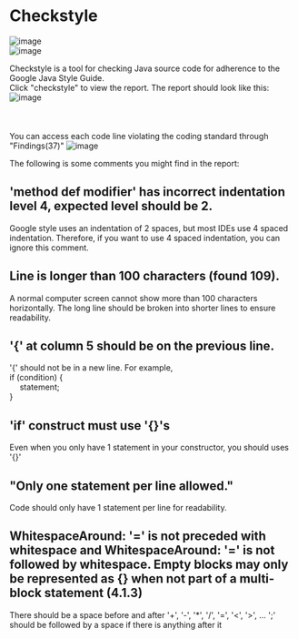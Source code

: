 # Checkstyle

![image](https://user-images.githubusercontent.com/54456351/119812559-1ec06400-be9d-11eb-907d-e1b71a97a447.png) <br>
![image](https://user-images.githubusercontent.com/54456351/119814435-3f89b900-be9f-11eb-8578-2272566be21c.png) <br>

Checkstyle is a tool for checking Java source code for adherence to the Google Java Style Guide.<br>
Click "checkstyle" to view the report. The report should look like this:
![image](https://user-images.githubusercontent.com/54456351/120709943-5ec1b100-c472-11eb-93a1-1aafa7de830a.png) <br>
<br /> <br /> <br />
You can access each code line violating the coding standard through "Findings(37)"
![image](https://user-images.githubusercontent.com/54456351/120710983-b01e7000-c473-11eb-873d-e57b75aeab5c.png) <br>

The following is some comments you might find in the report:
## 'method def modifier' has incorrect indentation level 4, expected level should be 2.
Google style uses an indentation of 2 spaces, but most IDEs use 4 spaced indentation. Therefore, if you want to use 4 spaced indentation, you can ignore this comment.
## Line is longer than 100 characters (found 109).
A normal computer screen cannot show more than 100 characters horizontally. The long line should be broken into shorter lines to ensure readability. 
## '{' at column 5 should be on the previous line.
'{' should not be in a new line. For example,  <br>
if (condition) {  <br>
&emsp;    statement; <br>
}
## 'if' construct must use '{}'s 
Even when you only have 1 statement in your constructor, you should uses '{}' 
## "Only one statement per line allowed." 
Code should only have 1 statement per line for readability.
## WhitespaceAround: '=' is not preceded with whitespace and WhitespaceAround: '=' is not followed by whitespace. Empty blocks may only be represented as {} when not part of a multi-block statement (4.1.3)
There should be a space before and after '+', '-', '*', '/', '=', '<', '>', ... ';' should be followed by a space if there is anything after it
